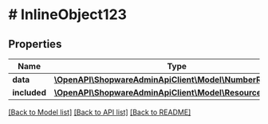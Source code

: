 # # InlineObject123

## Properties

Name | Type | Description | Notes
------------ | ------------- | ------------- | -------------
**data** | [**\OpenAPI\ShopwareAdminApiClient\Model\NumberRangeType**](NumberRangeType.md) |  | [optional]
**included** | [**\OpenAPI\ShopwareAdminApiClient\Model\Resource[]**](Resource.md) |  | [optional]

[[Back to Model list]](../../README.md#models) [[Back to API list]](../../README.md#endpoints) [[Back to README]](../../README.md)
